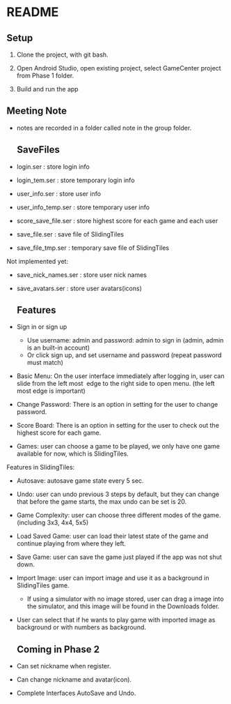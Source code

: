 # README

## Setup

1. Clone the project, with git bash.

2. Open Android Studio, open existing project, select GameCenter project from Phase 1 folder.

3. Build and run the app

## Meeting Note

* notes are recorded in a folder called note in the group folder.

   ## SaveFiles

* login.ser : store login info

* login_tem.ser : store temporary login info

* user_info.ser : store user info

* user_info_temp.ser : store temporary user info

* score_save_file.ser : store highest score for each game and each user

* save_file.ser : save file of SlidingTiles

* save_file_tmp.ser : temporary save file of SlidingTiles

Not implemented yet:

* save_nick_names.ser : store user nick names

* save_avatars.ser : store user avatars(icons)



   ## Features

* Sign in or sign up

  - Use username: admin and password: admin to sign in (admin, admin is an built-in account)
  - Or click sign up, and set username and password (repeat password must match)

* Basic Menu: On the user interface immediately after logging in, user can slide from the left most
        ​    edge to the right side to open menu. (the left most edge is important)

* Change Password: There is an option in setting for the user to change password.

* Score Board: There is an option in setting for the user to check out the highest score for each game.

* Games: user can choose a game to be played, we only have one game available for now, which is SlidingTiles.

Features in SlidingTiles:

* Autosave: autosave game state every 5 sec.

* Undo: user can undo previous 3 steps by default, but they can change that before the game starts,
    the max undo can be set is 20.

* Game Complexity: user can choose three different modes of the game. (including 3x3, 4x4, 5x5)

* Load Saved Game: user can load their latest state of the game and continue playing from where they left.

* Save Game: user can save the game just played if the app was not shut down.

* Import Image: user can import image and use it as a background in SlidingTiles game.
  - If using a simulator with no image stored, user can drag a image into the simulator,
    and this image will be found in the Downloads folder.

* User can select that if he wants to play game with imported image as background or with numbers as background.



   ## Coming in Phase 2

* Can set nickname when register.

* Can change nickname and avatar(icon).

* Complete Interfaces AutoSave and Undo.